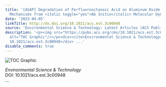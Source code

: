 ```yaml
---
title: '[ASAP] Degradation of Perfluorooctanoic Acid on Aluminum Oxide Surfaces: New
  Mechanisms from <italic toggle="yes">Ab Initio</italic> Molecular Dynamics Simulations'
date: '2023-04-05'
linkTitle: http://dx.doi.org/10.1021/acs.est.3c00948
source: 'Environmental Science & Technology: Latest Articles (ACS Publications)'
description: '<p><img src="https://pubs.acs.org/cms/10.1021/acs.est.3c00948/asset/images/medium/es3c00948_0007.gif"
  alt="TOC Graphic"/></p><div><cite>Environmental Science & Technology</cite></div><div>DOI:
  10.1021/acs.est.3c00948</div> ...'
disable_comments: true
---
```

<p><img src="https://pubs.acs.org/cms/10.1021/acs.est.3c00948/asset/images/medium/es3c00948_0007.gif" alt="TOC Graphic"/></p><div><cite>Environmental Science & Technology</cite></div><div>DOI: 10.1021/acs.est.3c00948</div> ...